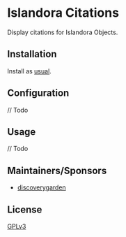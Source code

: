 # Islandora Citations

Display citations for Islandora Objects.

## Installation

Install as
[usual](https://www.drupal.org/docs/extending-drupal/installing-modules).

## Configuration


// Todo

## Usage

// Todo

## Maintainers/Sponsors

* [discoverygarden](http://support.discoverygarden.ca)

## License
[GPLv3](http://www.gnu.org/licenses/gpl-3.0.txt)
